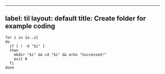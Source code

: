 
---
label: til
layout: default
title: Create folder for example coding
---
```shell
for i in {a..z}
do
  if [ ! -d "$i" ]
  then
    mkdir "$i" && cd "$i" && echo "Successed!"
    exit 0
  fi
done

```

